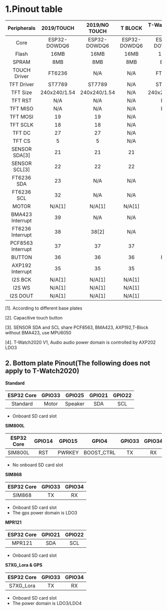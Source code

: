 # 1.Pinout table 

|    Peripherals    |  2019/TOUCH  | 2019/NO TOUCH |   T BLOCK    | T-Watch2020 V1 |
| :---------------: | :----------: | :-----------: | :----------: | :------------: |
|       Core        | ESP32-DOWDQ6 | ESP32-DOWDQ6  | ESP32-DOWDQ6 |  ESP32-DOWDQ6  |
|       Flash       |     16MB     |     16MB      |     16MB     |      16MB      |
|       SPRAM       |     8MB      |      8MB      |     8MB      |      8MB       |
|   TOUCH Driver    |    FT6236    |      N/A      |     N/A      |     FT6236     |
|    TFT Driver     |    ST7789    |    ST7789     |     N/A      |     ST7789     |
|     TFT Size      | 240x240/1.54 | 240x240/1.54  |     N/A      |  240x240/1.54  |
|      TFT RST      |     N/A      |      N/A      |     N/A      |      N/A       |
|     TFT MISO      |     N/A      |      N/A      |     N/A      |      N/A       |
|     TFT MOSI      |      19      |      19       |     N/A      |       19       |
|     TFT SCLK      |      18      |      18       |     N/A      |       18       |
|      TFT DC       |      27      |      27       |     N/A      |       27       |
|      TFT CS       |      5       |       5       |     N/A      |       5        |
|   SENSOR SDA[3]   |      21      |      21       |      21      |       21       |
|   SENSOR SCL[3]   |      22      |      22       |      22      |       22       |
|    FT6236 SDA     |      23      |      N/A      |     N/A      |       23       |
|    FT6236 SCL     |      32      |      N/A      |     N/A      |       32       |
|       MOTOR       |    N/A[1]    |    N/A[1]     |    N/A[1]    |       4        |
| BMA423 Interrupt  |      39      |      N/A      |     N/A      |       39       |
| FT6236 Interrupt  |      38      |     38[2]     |     N/A      |       38       |
| PCF8563 Interrupt |      37      |      37       |      37      |       37       |
|      BUTTON       |      36      |      36       |      36      |      N/A       |
| AXP192 Interrupt  |      35      |      35       |      35      |       35       |
|      I2S BCK      |    N/A[1]    |    N/A[1]     |    N/A[1]    |       26       |
|      I2S WS       |    N/A[1]    |    N/A[1]     |    N/A[1]    |       25       |
|     I2S DOUT      |    N/A[1]    |    N/A[1]     |    N/A[1]    |       33       |


[1]. According to different base plates

[2]. Capacitive touch button

[3]. SENSOR SDA and SCL share PCF8563, BMA423, AXP192,T-Block without BMA423, use MPU6050

[4]. T-Watch2020 V1, Audio audio power domain is controlled by AXP202 LDO3



## 2. Bottom plate Pinout(The following does not apply to T-Watch2020)

**Standard**

| ESP32 Core | GPIO33 | GPIO25  | GPIO21 | GPIO22 |
| :--------: | :----: | :-----: | :----: | :----: |
|  Standard  | Motor  | Speaker |  SDA   |  SCL   |
* Onboard SD card slot

**SIM800L**

| ESP32 Core | GPIO14 | GPIO15 |   GPIO4    | GPIO33 | GPIO34 |
| :--------: | :----: | :----: | :--------: | :----: | :----: |
|  SIM800L   |  RST   | PWRKEY | BOOST_CTRL |   TX   |   RX   |
* No onboard SD card slot

**SIM868**

| ESP32 Core | GPIO33 | GPIO34 |
| :--------: | :----: | :----: |
|   SIM868   |   TX   |   RX   |
* Onboard SD card slot
* The gps power domain is LDO3

**MPR121**

| ESP32 Core | GPIO21 | GPIO22 |
| :--------: | :----: | :----: |
|   MPR121   |  SDA   |  SCL   |
* Onboard SD card slot

**S7XG_Lora & GPS**

| ESP32 Core | GPIO33 | GPIO34 |
| :--------: | :----: | :----: |
| S7XG_Lora  |   TX   |   RX   |
* Onboard SD card slot
* The power domain is LDO3/LDO4
